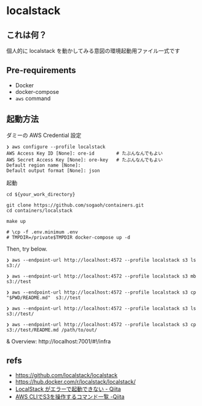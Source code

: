 # localstack

## これは何？
個人的に localstack を動かしてみる意図の環境起動用ファイル一式です


## Pre-requirements
- Docker
- docker-compose
- `aws` command  


## 起動方法

ダミーの AWS Credential 設定 
```
❯ aws configure --profile localstack
AWS Access Key ID [None]: ore-id        # たぶんなんでもよい
AWS Secret Access Key [None]: ore-key   # たぶんなんでもよい
Default region name [None]:
Default output format [None]: json
```

起動
```
cd ${your_work_directory}

git clone https://github.com/sogaoh/containers.git
cd containers/localstack

make up

# \cp -f .env.minimum .env
# TMPDIR=/private$TMPDIR docker-compose up -d
```

Then, try below.
```
❯ aws --endpoint-url http://localhost:4572 --profile localstack s3 ls s3://

❯ aws --endpoint-url http://localhost:4572 --profile localstack s3 mb s3://test

❯ aws --endpoint-url http://localhost:4572 --profile localstack s3 cp "$PWD/README.md"  s3://test

❯ aws --endpoint-url http://localhost:4572 --profile localstack s3 ls s3://test/

❯ aws --endpoint-url http://localhost:4572 --profile localstack s3 cp s3://test/README.md /path/to/out/
```

& Overview: http://localhost:7001/#!/infra 



## refs

- https://github.com/localstack/localstack
- https://hub.docker.com/r/localstack/localstack/
- [LocalStack がエラーで起動できない - Qiita](https://qiita.com/libra_lt/items/2e53ea1b523f8f9e089b)
- [AWS CLIでS3を操作するコマンド一覧 -Qiita](https://qiita.com/uhooi/items/48ef6ef2b34162988295)
